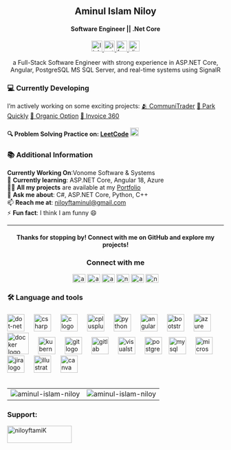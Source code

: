 <h2 align="center">Aminul Islam Niloy</h2>
<h4 align="center"> Software Engineer || .Net Core  </h4>

<div align="center">
  <a href="https://www.linkedin.com/in/aminul-haque122" target="_blank">
    <img src="https://img.shields.io/static/v1?message=LinkedIn&logo=linkedin&label=&color=0077B5&logoColor=white&labelColor=&style=for-the-badge" height="25" alt="linkedin logo"  />
  </a>
  <a href="https://instagram.com/aminul_islam_122" target="_blank">
    <img src="https://img.shields.io/static/v1?message=Instagram&logo=instagram&label=&color=E4405F&logoColor=white&labelColor=&style=for-the-badge" height="25" alt="instagram logo"  />
  </a>
  <a href="www.facebook.com/aminulislamniloy122" target="_blank">
    <img src="https://img.shields.io/static/v1?message=Facebook&logo=facebook&label=&color=1877F2&logoColor=white&labelColor=&style=for-the-badge" height="25" alt="facebook logo"  />
  </a>
  <a href="https://discord.gg/aminul5284" target="_blank">
    <img src="https://img.shields.io/static/v1?message=Discord&logo=discord&label=&color=7289DA&logoColor=white&labelColor=&style=for-the-badge" height="25" alt="discord logo"  />
  </a>
</div>


<div align="center">
  <p>a Full-Stack Software Engineer with strong experience in ASP.NET Core, Angular, PostgreSQL MS SQL Server, and real-time systems using SignalR</p>
</div>


### 💻 Currently Developing
I’m actively working on some exciting projects:
[🫂 CommuniTrader](https://lite.communitrader.com)
[🚚 Park Quickly](https://parkquickly.com/)
[🌿 Organic Option](https://github.com/aminul-islam-niloy/Organic-Option.git)
[🧾 Invoice 360](https://invoice360.xyz/)


#### 🔍 Problem Solving Practice on: [LeetCode](https://www.leetcode.com/niloyftaminul) <img src="https://raw.githubusercontent.com/rahuldkjain/github-profile-readme-generator/master/src/images/icons/Social/leet-code.svg" width="20" height="20" alt="LeetCode logo" />


### 📚 Additional Information
**Currently Working On**:Vonome Software & Systems<br>
🌱 **Currently learning**: ASP.NET Core, Angular 18, Azure <br>
👨‍💻 **All my projects** are available at my [Portfolio](https://aminul-islam-niloy.github.io/My-Portfolio/) <br>
💬 **Ask me about**: C#, ASP.NET Core, Python, C++ <br>
📫 **Reach me at**: [niloyftaminul@gmail.com](mailto:niloyftaminul@gmail.com) <br>
⚡ **Fun fact**: I think I am funny 😄

---

<div align="center">
  <h4>Thanks for stopping by! Connect with me on GitHub and explore my projects!</h4>
</div>

  <h3 align="center">Connect with me</h3>
  <p align="center">
    <a href="https://dev.to/aminulislamniloy" target="blank"><img align="center" src="https://raw.githubusercontent.com/rahuldkjain/github-profile-readme-generator/master/src/images/icons/Social/devto.svg" alt="aminulislamniloy" height="20" width="30" /></a>
    <a href="https://twitter.com/aminulislamnil7" target="blank"><img align="center" src="https://raw.githubusercontent.com/rahuldkjain/github-profile-readme-generator/master/src/images/icons/Social/twitter.svg" alt="aminulislamnil7" height="20" width="30" /></a>
    <a href="https://stackoverflow.com/users/aminul-islam-niloy" target="blank"><img align="center" src="https://raw.githubusercontent.com/rahuldkjain/github-profile-readme-generator/master/src/images/icons/Social/stack-overflow.svg" alt="aminul-islam-niloy" height="20" width="30" /></a>
    <a href="https://dribbble.com/niloyftaminul" target="blank"><img align="center" src="https://raw.githubusercontent.com/rahuldkjain/github-profile-readme-generator/master/src/images/icons/Social/dribbble.svg" alt="niloyftaminul" height="20" width="30" /></a>
    <a href="https://codeforces.com/profile/aminulislam122" target="blank"><img align="center" src="https://raw.githubusercontent.com/rahuldkjain/github-profile-readme-generator/master/src/images/icons/Social/codeforces.svg" alt="aminulislam122" height="20" width="30" /></a>
    <a href="https://www.leetcode.com/niloyftaminul" target="blank"><img align="center" src="https://raw.githubusercontent.com/rahuldkjain/github-profile-readme-generator/master/src/images/icons/Social/leet-code.svg" alt="niloyftaminul" height="20" width="30" /></a>
  </p>
</hr>

###

<h3 align="left">🛠 Language and tools</h3>

###

<div align="left">
  <img src="https://cdn.jsdelivr.net/gh/devicons/devicon/icons/dot-net/dot-net-plain-wordmark.svg" height="40" width="40" alt="dot-net logo" style="margin-right:18px;" />
  <img src="https://cdn.jsdelivr.net/gh/devicons/devicon/icons/csharp/csharp-original.svg" height="40" width="40" alt="csharp logo" style="margin-right:18px;" />
  <img src="https://cdn.jsdelivr.net/gh/devicons/devicon/icons/c/c-original.svg" height="40" width="40" alt="c logo" style="margin-right:18px;" />
  <img src="https://cdn.jsdelivr.net/gh/devicons/devicon/icons/cplusplus/cplusplus-original.svg" height="40" width="40" alt="cplusplus logo" style="margin-right:18px;" />
  <img src="https://cdn.jsdelivr.net/gh/devicons/devicon/icons/python/python-original.svg" height="40" width="40" alt="python logo" style="margin-right:18px;" />
  <img src="https://cdn.jsdelivr.net/gh/devicons/devicon/icons/angularjs/angularjs-original.svg" height="40" width="40" alt="angular logo" style="margin-right:18px;" />
  <img src="https://cdn.jsdelivr.net/gh/devicons/devicon/icons/bootstrap/bootstrap-original.svg" height="40" width="40" alt="bootstrap logo" style="margin-right:18px;" />
  <img src="https://cdn.jsdelivr.net/gh/devicons/devicon/icons/azure/azure-original.svg" height="40" width="40" alt="azure logo" style="margin-right:18px;" />
  <img src="https://cdn.jsdelivr.net/gh/devicons/devicon/icons/docker/docker-original.svg" height="50" width="50" alt="docker logo" style="margin-right:18px;" />
  <img src="https://cdn.jsdelivr.net/gh/devicons/devicon/icons/kubernetes/kubernetes-plain.svg" height="40" width="40" alt="kubernetes logo" style="margin-right:18px;" />
  <img src="https://cdn.jsdelivr.net/gh/devicons/devicon/icons/git/git-original.svg" height="40" width="40" alt="git logo" style="margin-right:18px;" />
  <img src="https://cdn.jsdelivr.net/gh/devicons/devicon/icons/gitlab/gitlab-original.svg" height="40" width="40" alt="gitlab logo" style="margin-right:18px;" />
  <img src="https://cdn.jsdelivr.net/gh/devicons/devicon/icons/visualstudio/visualstudio-plain.svg" height="40" width="40" alt="visualstudio logo" style="margin-right:18px;" />
  <img src="https://cdn.jsdelivr.net/gh/devicons/devicon/icons/postgresql/postgresql-original.svg" height="40" width="40" alt="postgresql logo" style="margin-right:12px;" />
  <img src="https://cdn.jsdelivr.net/gh/devicons/devicon/icons/mysql/mysql-original.svg" height="40" width="40" alt="mysql logo" style="margin-right:18px;" />
  <img src="https://cdn.jsdelivr.net/gh/devicons/devicon/icons/microsoftsqlserver/microsoftsqlserver-plain.svg" height="40" width="40" alt="microsoftsqlserver logo" style="margin-right:18px;" />
  <img src="https://cdn.jsdelivr.net/gh/devicons/devicon/icons/jira/jira-original.svg" height="40" width="40" alt="jira logo" style="margin-right:18px;" />
  <img src="https://cdn.jsdelivr.net/gh/devicons/devicon/icons/illustrator/illustrator-plain.svg" height="40" width="40" alt="illustrator logo" style="margin-right:18px;" />
  <img src="https://cdn.jsdelivr.net/gh/devicons/devicon/icons/canva/canva-original.svg" height="40" width="40" alt="canva logo" style="margin-right:18px;" />
</div>

 
</br>
<table>
  <tr>
    <td>
      <img align="center" src="https://github-readme-stats.vercel.app/api?username=aminul-islam-niloy&show_icons=true&locale=en" alt="aminul-islam-niloy" />
    </td>
    <td>
      <img align="center" src="https://github-readme-streak-stats.herokuapp.com/?user=aminul-islam-niloy&" alt="aminul-islam-niloy" />
    </td>
  </tr>
</table>


<h3 align="left">Support:</h3>  <p><a href="https://www.buymeacoffee.com/niloyftamiK"> <img align="center" src="https://cdn.buymeacoffee.com/buttons/v2/default-yellow.png" height="40" width="150" alt="niloyftamiK" /></a></p><br><br>





